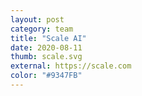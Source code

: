 ```yaml
---
layout: post
category: team
title: "Scale AI"
date: 2020-08-11
thumb: scale.svg
external: https://scale.com
color: "#9347FB"
---
```

